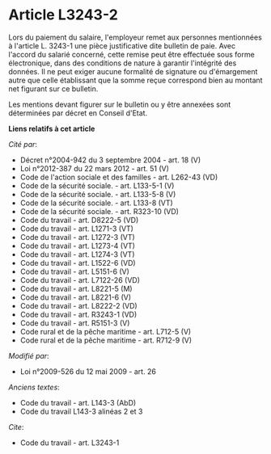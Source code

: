 # Article L3243-2

Lors du paiement du salaire, l'employeur remet aux personnes mentionnées à l'article L. 3243-1 une pièce justificative dite
bulletin de paie. Avec l'accord du salarié concerné, cette remise peut être effectuée sous forme électronique, dans des
conditions de nature à garantir l'intégrité des données. Il ne peut exiger aucune formalité de signature ou d'émargement
autre que celle établissant que la somme reçue correspond bien au montant net figurant sur ce bulletin. 

Les mentions devant figurer sur le bulletin ou y être annexées sont déterminées par décret en Conseil d'Etat.

**Liens relatifs à cet article**

_Cité par_:

  - Décret n°2004-942 du 3 septembre 2004 - art. 18 (V)
  - Loi n°2012-387 du 22 mars 2012 - art. 51 (V)
  - Code de l'action sociale et des familles - art. L262-43 (VD)
  - Code de la sécurité sociale. - art. L133-5-1 (V)
  - Code de la sécurité sociale. - art. L133-5-8 (V)
  - Code de la sécurité sociale. - art. L133-8 (VT)
  - Code de la sécurité sociale. - art. R323-10 (VD)
  - Code du travail - art. D8222-5 (VD)
  - Code du travail - art. L1271-3 (VT)
  - Code du travail - art. L1272-3 (VT)
  - Code du travail - art. L1273-4 (VT)
  - Code du travail - art. L1274-3 (VT)
  - Code du travail - art. L1522-6 (VD)
  - Code du travail - art. L5151-6 (V)
  - Code du travail - art. L7122-26 (VD)
  - Code du travail - art. L8221-5 (M)
  - Code du travail - art. L8221-6 (V)
  - Code du travail - art. L8222-2 (VD)
  - Code du travail - art. R3243-1 (VD)
  - Code du travail - art. R5151-3 (V)
  - Code rural et de la pêche maritime - art. L712-5 (V)
  - Code rural et de la pêche maritime - art. R712-9 (V)

_Modifié par_:

  - Loi n°2009-526 du 12 mai 2009 - art. 26

_Anciens textes_:

  - Code du travail - art. L143-3 (AbD)
  - Code du travail L143-3 alinéas 2 et 3

_Cite_:

  - Code du travail - art. L3243-1
